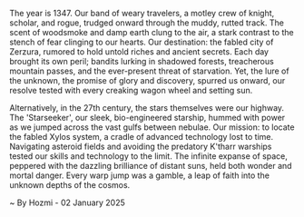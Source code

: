
The year is 1347.  Our band of weary travelers, a motley crew of knight, scholar, and rogue, trudged onward through the muddy, rutted track.  The scent of woodsmoke and damp earth clung to the air, a stark contrast to the stench of fear clinging to our hearts.  Our destination: the fabled city of Zerzura, rumored to hold untold riches and ancient secrets.  Each day brought its own peril; bandits lurking in shadowed forests, treacherous mountain passes, and the ever-present threat of starvation. Yet, the lure of the unknown, the promise of glory and discovery, spurred us onward, our resolve tested with every creaking wagon wheel and setting sun.

Alternatively, in the 27th century, the stars themselves were our highway.  The 'Starseeker', our sleek, bio-engineered starship, hummed with power as we jumped across the vast gulfs between nebulae.  Our mission: to locate the fabled Xylos system, a cradle of advanced technology lost to time.  Navigating asteroid fields and avoiding the predatory K'tharr warships tested our skills and technology to the limit.  The infinite expanse of space, peppered with the dazzling brilliance of distant suns, held both wonder and mortal danger. Every warp jump was a gamble, a leap of faith into the unknown depths of the cosmos.

~ By Hozmi - 02 January 2025

